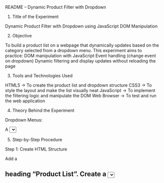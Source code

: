 README – Dynamic Product Filter with Dropdown

1. Title of the Experiment

Dynamic Product Filter with Dropdown using JavaScript DOM Manipulation

2. Objective

To build a product list on a webpage that dynamically updates based on the category selected from a dropdown menu.
This experiment aims to practice:
DOM manipulation with JavaScript
Event handling (change event on dropdown)
Dynamic filtering and display updates without reloading the page

3. Tools and Technologies Used

HTML5 → To create the product list and dropdown structure
CSS3 → To style the layout and make the list visually neat
JavaScript → To implement the filtering logic and manipulate the DOM
Web Browser → To test and run the web application

4. Theory Behind the Experiment

Dropdown Menus:

A <select> element is used to provide category options such as All, Clothing, Electronics, Books.
The change event is triggered when the user selects a new option.
DOM Manipulation with JavaScript:
Each product is given a category (via data-category attribute).
JavaScript reads the selected category and compares it with product categories.
Products are shown (display: block) or hidden (display: none) accordingly.
Dynamic Updates:
Filtering happens instantly in the browser without refreshing the page.

5. Step-by-Step Procedure

Step 1: Create HTML Structure

Add a <h2> heading “Product List”.
Create a <select> dropdown with options like All, Clothing, Electronics, Books.
Define a product list with <div> or <li> elements, each tagged with a data-category attribute.

Step 2: Apply Basic CSS

Add borders around the product list area.
Give padding/margins for readability.

Step 3: Write JavaScript Filtering Logic

Select the dropdown element with getElementById.
Attach a change event listener.
Inside the event handler:
Get the selected value.
Loop through all products.
If the selected category matches the product’s data-category (or if “All” is chosen), show the product; otherwise, hide it.

Step 4: Test Filtering

Select All → all products should display.
Select Clothing → only “T-Shirt” and “Jeans” should display.
Select Books → only “Novel” and “Cookbook” should display.
Select Electronics → only “Headphones” and “Smartphone” should display.

6. Expected Output

A product list displayed on the webpage.
Dropdown filter above the list.
When a category is chosen, only products belonging to that category appear instantly.
When “All” is selected, the full list reappears.

7. Learning Outcomes

Creating Dropdowns in HTML
Using Data Attributes to Store Category Information
Handling Dropdown Change Events in JavaScript
Filtering and Updating DOM Elements Dynamically
Controlling Element Visibility using CSS (display property)
Building Interactive User Interfaces